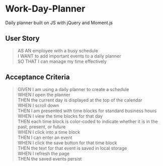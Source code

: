 # Work-Day-Planner
Daily planner built on JS with jQuery and Moment.js


## User Story


> AS AN employee with a busy schedule  
> I WANT to add important events to a daily planner  
> SO THAT I can manage my time effectively  



## Acceptance Criteria


> GIVEN I am using a daily planner to create a schedule  
> WHEN I open the planner  
> THEN the current day is displayed at the top of the calendar  
> WHEN I scroll down  
> THEN I am presented with time blocks for standard business hours  
> WHEN I view the time blocks for that day  
> THEN each time block is color-coded to indicate whether it is in the past, present, or future  
> WHEN I click into a time block  
> THEN I can enter an event  
> WHEN I click the save button for that time block  
> THEN the text for that event is saved in local storage  
> WHEN I refresh the page  
> THEN the saved events persist  
